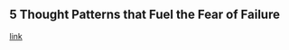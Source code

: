 ## 5 Thought Patterns that Fuel the Fear of Failure

[link](https://www.psychologytoday.com/intl/blog/anxiety-in-high-achievers/202102/5-thought-patterns-fuel-the-fear-failure)
